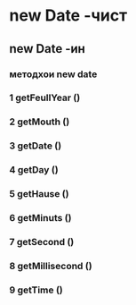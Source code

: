 # new Date -чист 
## new Date  -ин
### методхои new date 
### 1  getFeullYear  ()
### 2 getMouth       ()
### 3 getDate        ()
### 4 getDay         ()
### 5 getHause       ()
### 6 getMinuts      ()
### 7 getSecond      ()
### 8 getMillisecond ()
### 9 getTime        ()